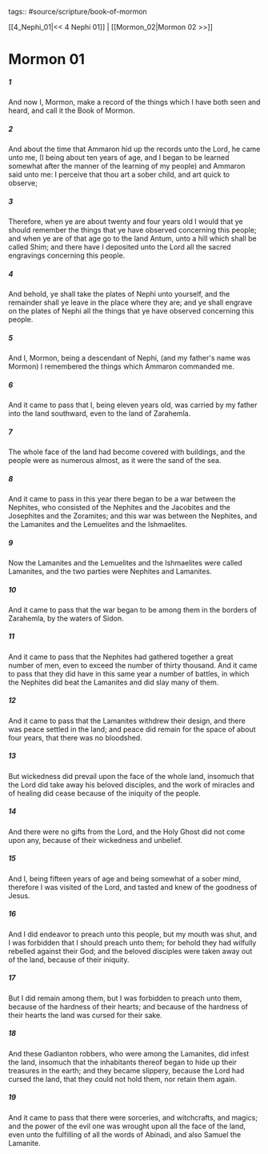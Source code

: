 tags:: #source/scripture/book-of-mormon

[[4_Nephi_01|<< 4 Nephi 01]] | [[Mormon_02|Mormon 02 >>]]

# Mormon 01

##### 1

And now I, Mormon, make a record of the things which I have both seen and heard, and call it the Book of Mormon.

##### 2

And about the time that Ammaron hid up the records unto the Lord, he came unto me, (I being about ten years of age, and I began to be learned somewhat after the manner of the learning of my people) and Ammaron said unto me: I perceive that thou art a sober child, and art quick to observe;

##### 3

Therefore, when ye are about twenty and four years old I would that ye should remember the things that ye have observed concerning this people; and when ye are of that age go to the land Antum, unto a hill which shall be called Shim; and there have I deposited unto the Lord all the sacred engravings concerning this people.

##### 4

And behold, ye shall take the plates of Nephi unto yourself, and the remainder shall ye leave in the place where they are; and ye shall engrave on the plates of Nephi all the things that ye have observed concerning this people.

##### 5

And I, Mormon, being a descendant of Nephi, (and my father's name was Mormon) I remembered the things which Ammaron commanded me.

##### 6

And it came to pass that I, being eleven years old, was carried by my father into the land southward, even to the land of Zarahemla.

##### 7

The whole face of the land had become covered with buildings, and the people were as numerous almost, as it were the sand of the sea.

##### 8

And it came to pass in this year there began to be a war between the Nephites, who consisted of the Nephites and the Jacobites and the Josephites and the Zoramites; and this war was between the Nephites, and the Lamanites and the Lemuelites and the Ishmaelites.

##### 9

Now the Lamanites and the Lemuelites and the Ishmaelites were called Lamanites, and the two parties were Nephites and Lamanites.

##### 10

And it came to pass that the war began to be among them in the borders of Zarahemla, by the waters of Sidon.

##### 11

And it came to pass that the Nephites had gathered together a great number of men, even to exceed the number of thirty thousand. And it came to pass that they did have in this same year a number of battles, in which the Nephites did beat the Lamanites and did slay many of them.

##### 12

And it came to pass that the Lamanites withdrew their design, and there was peace settled in the land; and peace did remain for the space of about four years, that there was no bloodshed.

##### 13

But wickedness did prevail upon the face of the whole land, insomuch that the Lord did take away his beloved disciples, and the work of miracles and of healing did cease because of the iniquity of the people.

##### 14

And there were no gifts from the Lord, and the Holy Ghost did not come upon any, because of their wickedness and unbelief.

##### 15

And I, being fifteen years of age and being somewhat of a sober mind, therefore I was visited of the Lord, and tasted and knew of the goodness of Jesus.

##### 16

And I did endeavor to preach unto this people, but my mouth was shut, and I was forbidden that I should preach unto them; for behold they had wilfully rebelled against their God; and the beloved disciples were taken away out of the land, because of their iniquity.

##### 17

But I did remain among them, but I was forbidden to preach unto them, because of the hardness of their hearts; and because of the hardness of their hearts the land was cursed for their sake.

##### 18

And these Gadianton robbers, who were among the Lamanites, did infest the land, insomuch that the inhabitants thereof began to hide up their treasures in the earth; and they became slippery, because the Lord had cursed the land, that they could not hold them, nor retain them again.

##### 19

And it came to pass that there were sorceries, and witchcrafts, and magics; and the power of the evil one was wrought upon all the face of the land, even unto the fulfilling of all the words of Abinadi, and also Samuel the Lamanite.
